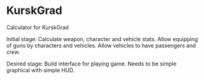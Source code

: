 # KurskGrad
Calculator for KurskGrad

Initial stage: Calculate weapon, character and vehicle stats. Allow equipping of guns by characters and vehicles. Allow vehicles to have passengers and crew.

Desired stage: Build interface for playing game. Needs to be simple graphical with simple HUD.

